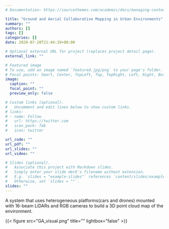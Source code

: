```yaml
---
# Documentation: https://sourcethemes.com/academic/docs/managing-content/

title: "Ground and Aerial Collaborative Mapping in Urban Environments"
summary: ""
authors: []
tags: []
categories: []
date: 2020-07-20T21:44:19+08:00

# Optional external URL for project (replaces project detail page).
external_link: ""

# Featured image
# To use, add an image named `featured.jpg/png` to your page's folder.
# Focal points: Smart, Center, TopLeft, Top, TopRight, Left, Right, BottomLeft, Bottom, BottomRight.
image:
  caption: ""
  focal_point: ""
  preview_only: false

# Custom links (optional).
#   Uncomment and edit lines below to show custom links.
# links:
# - name: Follow
#   url: https://twitter.com
#   icon_pack: fab
#   icon: twitter

url_code: ""
url_pdf: ""
url_slides: ""
url_video: ""

# Slides (optional).
#   Associate this project with Markdown slides.
#   Simply enter your slide deck's filename without extension.
#   E.g. `slides = "example-slides"` references `content/slides/example-slides.md`.
#   Otherwise, set `slides = ""`.
slides: ""
---
```


A system that uses heterogeneous platforms(cars and drones) mounted with 16-beam LiDARs and RGB cameras to build a 3D point cloud map of the environment.

{{< figure src="GA_visual.png" title="" lightbox="false" >}}